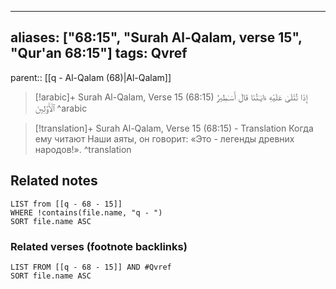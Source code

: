 
---
aliases: ["68:15", "Surah Al-Qalam, verse 15", "Qur'an 68:15"]
tags: Qvref
---

parent:: [[q - Al-Qalam (68)|Al-Qalam]]

> [!arabic]+ Surah Al-Qalam, Verse 15 (68:15)
> <span class="quran-arabic">إِذَا تُتْلَىٰ عَلَيْهِ ءَايَـٰتُنَا قَالَ أَسَـٰطِيرُ ٱلْأَوَّلِينَ</span>
^arabic

> [!translation]+ Surah Al-Qalam, Verse 15 (68:15) - Translation
> Когда ему читают Наши аяты, он говорит: «Это - легенды древних народов!».
^translation



## Related notes
```dataview
LIST from [[q - 68 - 15]]
WHERE !contains(file.name, "q - ")
SORT file.name ASC
```

### Related verses (footnote backlinks)
```dataview
LIST FROM [[q - 68 - 15]] AND #Qvref
SORT file.name ASC
```

